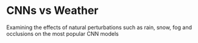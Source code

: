 # CNNs vs Weather
Examining the effects of natural perturbations such as rain, snow, fog and occlusions on the most popular CNN models
